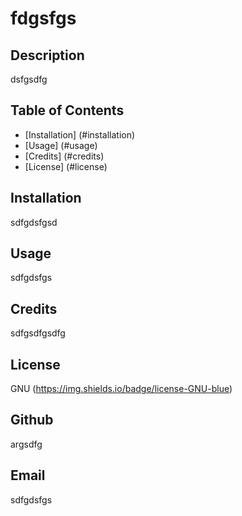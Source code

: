 # fdgsfgs

  ## Description
  dsfgsdfg

  ## Table of Contents
  - [Installation] (#installation)
  - [Usage] (#usage)
  - [Credits] (#credits)
  - [License] (#license)

  ## Installation
  sdfgdsfgsd

  ## Usage
  sdfgdsfgs

  ## Credits
  sdfgsdfgsdfg

  ## License
  GNU
  (https://img.shields.io/badge/license-GNU-blue)

  ## Github
  argsdfg

  ## Email
  sdfgdsfgs

